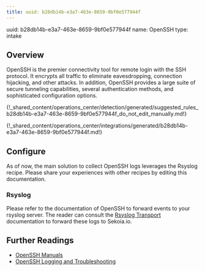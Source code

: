 ```yaml
---
title: uuid: b28db14b-e3a7-463e-8659-9bf0e577944f
---
```


uuid: b28db14b-e3a7-463e-8659-9bf0e577944f
name: OpenSSH
type: intake

## Overview
OpenSSH is the premier connectivity tool for remote login with the SSH protocol. It encrypts all traffic to eliminate eavesdropping, connection hijacking, and other attacks. In addition, OpenSSH provides a large suite of secure tunneling capabilities, several authentication methods, and sophisticated configuration options.

{!_shared_content/operations_center/detection/generated/suggested_rules_b28db14b-e3a7-463e-8659-9bf0e577944f_do_not_edit_manually.md!}

{!_shared_content/operations_center/integrations/generated/b28db14b-e3a7-463e-8659-9bf0e577944f.md!}

## Configure

As of now, the main solution to collect OpenSSH logs leverages the Rsyslog recipe. Please share your experiences with other recipes by editing this documentation.

### Rsyslog

Please refer to the documentation of OpenSSH to forward events to your rsyslog server. The reader can consult the [Rsyslog Transport](../../../ingestion_methods/rsyslog/) documentation to forward these logs to Sekoia.io.

## Further Readings

- [OpenSSH Manuals](https://www.openssh.com/manual.html)
- [OpenSSH Logging and Troubleshooting](https://en.wikibooks.org/wiki/OpenSSH/Logging_and_Troubleshooting)

